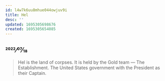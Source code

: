 ```yaml
---
id: l4w7k6uu8mhue044owjuv9i
title: Hel
desc: ''
updated: 1695305698676
created: 1695305654085
---
```

## 2022⁄07⁄18

> Hel is the land of corpses. It is held by the Gold team — The Establishment. The United States government with the President as their Captain.
